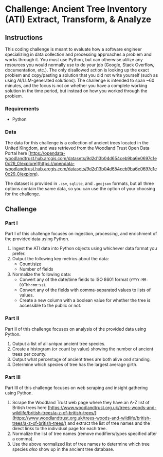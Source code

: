 # Challenge: Ancient Tree Inventory (ATI) Extract, Transform, & Analyze

## Instructions

This coding challenge is meant to evaluate how a software engineer specializing in data collection and processing approaches a problem and works through it. You must use Python, but can otherwise utilize any resources you would normally use to do your job (Google, Stack Overflow, documentation, etc.). The only disallowed action is looking up the exact problem and copy/pasting a solution that you did not write yourself (such as using AI/LLM-generated solutions). The challenge is intended to span ~60 minutes, and the focus is not on whether you have a complete working solution in the time period, but instead on how you worked through the problem.

### Requirements

* Python

### Data

The data for this challenge is a collection of ancient trees located in the United Kingdom, and was retrieved from the Woodland Trust Open Data Portal here [https://opendata-woodlandtrust.hub.arcgis.com/datasets/9d2d13b04d654ceb9ba6e0697c1e0c29_0/explore](https://opendata-woodlandtrust.hub.arcgis.com/datasets/9d2d13b04d654ceb9ba6e0697c1e0c29_0/explore).

The dataset is provided in `.csv`, `sqlite`, and `.geojson` formats, but all three options contain the same data, so you can use the option of your choosing for the challenge.

## Challenge

### Part I

Part I of this challenge focuses on ingestion, processing, and enrichment of the provided data using Python. 

1. Ingest the ATI data into Python objects using whichever data format you prefer.
2. Output the following key metrics about the data:
   * Count/size
   * Number of fields
3. Normalize the following data:
   * Convert any of the date/time fields to ISO 8601 format (`YYYY-MM-DDThh:mm:ss`).
   * Convert any of the fields with comma-separated values to lists of values.
   * Create a new column with a boolean value for whether the tree is accessible to the public or not.

### Part II

Part II of this challenge focuses on analysis of the provided data using Python.

1. Output a list of all *unique* ancient tree species. 
2. Create a histogram (or count by value) showing the number of ancient trees per county.
3. Output what percentage of ancient trees are both alive *and* standing.
4. Determine which species of tree has the largest average girth.

### Part III

Part III of this challenge focuses on web scraping and insight gathering using Python.

1. Scrape the Woodland Trust web page where they have an A-Z list of British trees here [https://www.woodlandtrust.org.uk/trees-woods-and-wildlife/british-trees/a-z-of-british-trees/](https://www.woodlandtrust.org.uk/trees-woods-and-wildlife/british-trees/a-z-of-british-trees/) and extract the list of tree names and the direct links to the individual page for each tree.
2. Normalize the list of tree names (remove modifiers/types specified after a comma).
3. Use the above normalized list of tree names to determine which tree species *also* show up in the ancient tree database.
